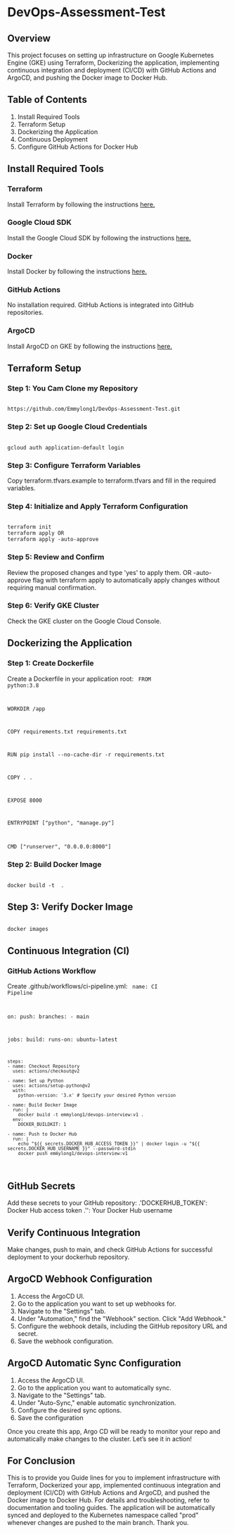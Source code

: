 # DevOps-Assessment-Test
## Overview
This project focuses on setting up infrastructure on Google Kubernetes Engine (GKE) using Terraform, Dockerizing the application, implementing continuous integration and deployment (CI/CD) with GitHub Actions and ArgoCD, and pushing the Docker image to Docker Hub.

## Table of Contents
1. Install Required Tools
2. Terraform Setup
3. Dockerizing the Application
4. Continuous Deployment
5. Configure GitHub Actions for Docker Hub

## Install Required Tools
### Terraform
Install Terraform by following the instructions <a href="https://developer.hashicorp.com/terraform/install?product_intent=terraform">here.</a>
### Google Cloud SDK
Install the Google Cloud SDK by following the instructions <a href="https://cloud.google.com/sdk/docs/install">here.</a>
### Docker
Install Docker by following the instructions <a href="https://docs.docker.com/engine/install/">here.</a>
### GitHub Actions
No installation required. GitHub Actions is integrated into GitHub repositories.

### ArgoCD
Install ArgoCD on GKE by following the instructions <a href="https://argo-cd.readthedocs.io/en/stable/getting_started/">here.</a>
 
 ## Terraform Setup
 ### Step 1: You Cam Clone my Repository
 <code>
https://github.com/Emmylong1/DevOps-Assessment-Test.git
</code>

### Step 2: Set up Google Cloud Credentials
<code>
gcloud auth application-default login
</code>

### Step 3: Configure Terraform Variables
Copy terraform.tfvars.example to terraform.tfvars and fill in the required variables.
### Step 4: Initialize and Apply Terraform Configuration
<code>
terraform init
terraform apply OR
terraform apply -auto-approve
</code>

### Step 5: Review and Confirm
Review the proposed changes and type 'yes' to apply them. OR
-auto-approve flag with terraform apply to automatically apply changes without requiring manual confirmation.

### Step 6: Verify GKE Cluster
Check the GKE cluster on the Google Cloud Console.

## Dockerizing the Application
### Step 1: Create Dockerfile
Create a Dockerfile in your application root:
<code>
FROM python:3.8

WORKDIR /app

COPY requirements.txt requirements.txt

RUN pip install --no-cache-dir -r requirements.txt

COPY . .

EXPOSE 8000

ENTRYPOINT ["python", "manage.py"]

CMD ["runserver", "0.0.0.0:8000"]
</code>

### Step 2: Build Docker Image
<code>
docker build -t <image_name of your choice> .
</code>

## Step 3: Verify Docker Image
<code>
docker images
</code>

## Continuous Integration (CI)
### GitHub Actions Workflow
Create .github/workflows/ci-pipeline.yml:
<code>
name: CI Pipeline

on:
  push:
    branches:
      - main

jobs:
  build:
    runs-on: ubuntu-latest

    steps:
    - name: Checkout Repository
      uses: actions/checkout@v2

    - name: Set up Python
      uses: actions/setup-python@v2
      with:
        python-version: '3.x' # Specify your desired Python version

    - name: Build Docker Image
      run: |
        docker build -t emmylong1/devops-interview:v1 .
      env:
        DOCKER_BUILDKIT: 1

    - name: Push to Docker Hub
      run: |
        echo "${{ secrets.DOCKER_HUB_ACCESS_TOKEN }}" | docker login -u "${{ secrets.DOCKER_HUB_USERNAME }}" --password-stdin
        docker push emmylong1/devops-interview:v1
</code>

## GitHub Secrets
Add these secrets to your GitHub repository:
.'DOCKERHUB_TOKEN': Docker Hub access token
.'<dockerhub-username>': Your Docker Hub username

## Verify Continuous Integration
Make changes, push to main, and check GitHub Actions for successful deployment to your dockerhub repository.

## ArgoCD Webhook Configuration
1. Access the ArgoCD UI.
2. Go to the application you want to set up webhooks for.
3. Navigate to the "Settings" tab.
4. Under "Automation," find the "Webhook" section.
Click "Add Webhook."
4. Configure the webhook details, including the GitHub repository URL and secret.
5. Save the webhook configuration.

## ArgoCD Automatic Sync Configuration
1. Access the ArgoCD UI.
2. Go to the application you want to automatically sync.
3. Navigate to the "Settings" tab.
4. Under "Auto-Sync," enable automatic synchronization.
5. Configure the desired sync options.
6. Save the configuration

 Once you create this app, Argo CD will be ready to monitor your repo and automatically make changes to the cluster.
 Let’s see it in action!

## For Conclusion
This [](README.md) is to provide you Guide lines for you to implement infrastructure with Terraform, Dockerized your app, implemented continuous integration and deployment (CI/CD) with GitHub Actions and ArgoCD, and pushed the Docker image to Docker Hub. For details and troubleshooting, refer to documentation and tooling guides. The application will be automatically synced and deployed to the Kubernetes namespace called "prod" whenever changes are pushed to the main branch. 
Thank you.